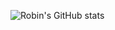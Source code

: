 ![Robin's GitHub stats](https://github-readme-stats.vercel.app/api?username=haddercone&show_icons=true&theme=radical)
